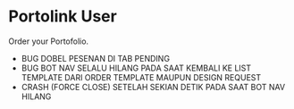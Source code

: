 # Portolink User

Order your Portofolio.

- BUG DOBEL PESENAN DI TAB PENDING
- BUG BOT NAV SELALU HILANG PADA SAAT KEMBALI KE LIST TEMPLATE DARI ORDER TEMPLATE MAUPUN DESIGN REQUEST
- CRASH (FORCE CLOSE) SETELAH SEKIAN DETIK PADA SAAT BOT NAV HILANG